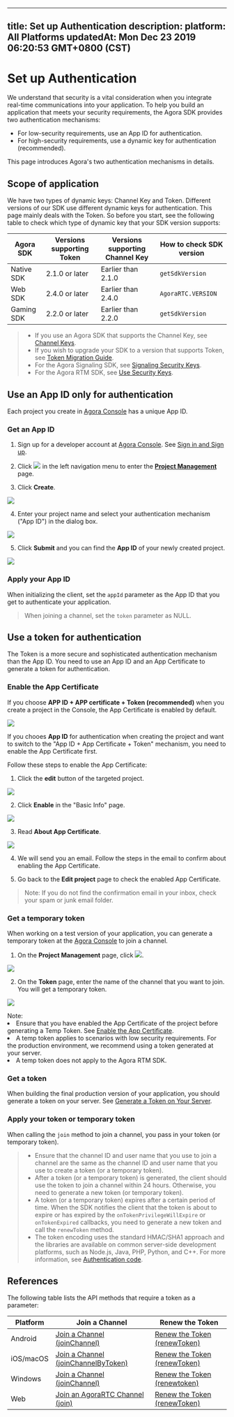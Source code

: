 
---
title: Set up Authentication
description: 
platform: All Platforms
updatedAt: Mon Dec 23 2019 06:20:53 GMT+0800 (CST)
---
# Set up Authentication
We understand that security is a vital consideration when you integrate real-time communications into your application. To help you build an application that meets your security requirements, the Agora SDK provides two authentication mechanisms:

* For low-security requirements, use an App ID for authentication.
* For high-security requirements, use a dynamic key for authentication (recommended).

This page introduces Agora's two authentication mechanisms in details.


## Scope of application
We have two types of dynamic keys: Channel Key and Token. Different versions of our SDK use different dynamic keys for authentication. This page mainly deals with the Token. So before you start, see the following table to check which type of dynamic key that your SDK version supports:

| Agora SDK | Versions supporting Token | Versions supporting Channel Key | How to check SDK version |
| --------- | -------------------- | ------------------------- | ------------------------ |
| Native SDK   | 2.1.0 or later               | Earlier than 2.1.0        | `getSdkVersion`          |
| Web SDK      | 2.4.0 or later              | Earlier than 2.4.0        | `AgoraRTC.VERSION`       |
| Gaming SDK   | 2.2.0 or later               | Earlier than 2.2.0        | `getSdkVersion`          |

>-   If you use an Agora SDK that supports the Channel Key, see [Channel Keys](../../en/null/channel_key.md).
>-   If you wish to upgrade your SDK to a version that supports Token, see [Token Migration Guide](../../en/Agora%20Platform/token_migration.md).
>-   For the Agora Signaling SDK, see [Signaling Security Keys](../../en/Agora%20Platform/key_signaling.md).
>-   For the Agora RTM SDK, see [Use Security Keys](https://docs.agora.io/en/Real-time-Messaging/rtm_token?platform=All%20Platforms).


## Use an App ID only for authentication

Each project you create in [Agora Console](http://dashboard.agora.io) has a unique App ID.

### Get an App ID

1. Sign up for a developer account at [Agora Console](https://dashboard.agora.io/). See [Sign in and Sign up](../../en/Agora%20Platform/sign_in_and_sign_up.md).

2. Click ![](https://web-cdn.agora.io/docs-files/1551254998344) in the left navigation menu to enter the [**Project Management**](https://dashboard.agora.io/projects) page.

3. Click **Create**. 

![](https://web-cdn.agora.io/docs-files/1574924327108)

4.  Enter your project name and select your authentication mechanism ("App ID") in the dialog box.

![](https://web-cdn.agora.io/docs-files/1574924446798)
	
5. Click **Submit** and you can find the **App ID** of your newly created project.

![](https://web-cdn.agora.io/docs-files/1574924570426)

### Apply your App ID

When initializing the client, set the `appId` parameter as the App ID that you get to authenticate your application.

>  When joining a channel, set the `token` parameter as NULL.

## Use a token for authentication

The Token is a more secure and sophisticated authentication mechanism than the App ID.  You need to use an App ID and an App Certificate to generate a token for authentication. 

<a id="appcertificate"></a>

### Enable the App Certificate

If you choose **APP ID + APP certificate + Token (recommended)** when you create a project in the Console,  the App Certificate is enabled by default.

![](https://web-cdn.agora.io/docs-files/1574928196241)

If you chooes **App ID** for authentication when creating the project and want to switch to the "App ID + App Certificate + Token" mechanism, you need to enable the App Certificate first. 

Follow these steps to enable the App Certificate:

1. Click the **edit** button of the targeted project.

![](https://web-cdn.agora.io/docs-files/1574925402348)

2. Click **Enable** in the "Basic Info" page. 

![](https://web-cdn.agora.io/docs-files/1574664820135)

3. Read **About App Certificate**.

![](https://web-cdn.agora.io/docs-files/1574664881593)

4. We will send you an email. Follow the steps in the email to confirm about enabling the App Certificate. 

5. Go back to the **Edit project** page to check the enabled App Certificate.

>Note: If you do not find the confirmation email in your inbox, check your spam or junk email folder.

<a id = "temptoken"></a>
### Get a temporary token

When working on a test version of your application, you can generate a temporary token at the [Agora Console](https://dashboard.agora.io/) to join a channel. 

1. On the **Project Management** page, click ![](https://web-cdn.agora.io/docs-files/1574923151660). 

![](https://web-cdn.agora.io/docs-files/1574927794840)

2. On the **Token** page, enter the name of the channel that you want to join. You will get a temporary token.

![](https://web-cdn.agora.io/docs-files/1574928048948)

<div class="alert warning">Note:  <li>Ensure that you have enabled the App Certificate of the project before generating a Temp Token. See <a href="#appcertificate">Enable the App Certificate</a>.</li><li>A temp token applies to scenarios with low security requirements. For the production environment, we recommend using a token generated at your server.</li><li>A temp token does not apply to the Agora RTM SDK. </li></div>

### Get a token

When building the final production version of your application, you should generate a token on your server. See [Generate a Token on Your Server](../../en/Agora%20Platform/token_server.md).

### Apply your token or temporary token

When calling the `join` method to join a channel, you pass in your token (or temporary token).

> - Ensure that the channel ID and user name that you use to join a channel are the same as the channel ID and user name that you use to create a token (or a temporary token).
> - After a token (or a temporary token) is generated, the client should use the token to join a channel within 24 hours. Otherwise, you need to generate a new token (or temporary token).
> - A token (or a temporary token) expires after a certain period of time. When the SDK notifies the client that the token is about to expire or has expired by the `onTokenPrivilegeWillExpire` or `onTokenExpired` callbacks, you need to generate a new token and call the `renewToken` method.
> - The token encoding uses the standard HMAC/SHA1 approach and the libraries are available on common server-side development platforms, such as Node.js, Java, PHP, Python, and C++. For more information, see  [Authentication code](http://en.wikipedia.org/wiki/Hash-based\_message\_authentication\_code).

## References

The following table lists the API methods that require a token as a parameter:

<table>
<colgroup>
<col/>
<col/>
<col/>
</colgroup>
<thead>
<tr><th>Platform</th>
<th>Join a Channel</th>
<th>Renew the Token</th>
</tr>
</thead>
<tbody>
<tr><td>Android</td>
<td><a href="https://docs.agora.io/en/Agora%20Platform/API%20Reference/java/classio_1_1agora_1_1rtc_1_1_rtc_engine.html#a8b308c9102c08cb8dafb4672af1a3b4c"><span>Join a Channel (joinChannel)</span></a></td>
<td><a href="https://docs.agora.io/en/Agora%20Platform/API%20Reference/java/classio_1_1agora_1_1rtc_1_1_rtc_engine.html#af1428905e5778a9ca209f64592b5bf80"><span>Renew the Token (renewToken)</span></a></td>
</tr>
<tr><td>iOS/macOS</td>
<td><a href="https://docs.agora.io/en/Agora%20Platform/API%20Reference/oc/Classes/AgoraRtcEngineKit.html#//api/name/joinChannelByToken:channelId:info:uid:joinSuccess:"><span>Join a Channel (joinChannelByToken)</span></a></td>
<td><a href="https://docs.agora.io/en/Agora%20Platform/API%20Reference/oc/Classes/AgoraRtcEngineKit.html#//api/name/renewToken:"><span>Renew the Token (renewToken)</span></a></td>
</tr>
<tr><td>Windows</td>
<td><a href="https://docs.agora.io/en/Agora%20Platform/API%20Reference/cpp/classagora_1_1rtc_1_1_i_rtc_engine.html#adc937172e59bd2695ea171553a88188c"><span>Join a Channel (joinChannel)</span></a></td>
<td><a href="https://docs.agora.io/en/Agora%20Platform/API%20Reference/cpp/classagora_1_1rtc_1_1_i_rtc_engine.html#a8f25b5ff97e2a070a69102e379295739"><span>Renew the Token (renewtoken)</span></a></td>
</tr>
<tr><td>Web</td>
<td><a href="https://docs.agora.io/en/Agora%20Platform/API%20Reference/web/interfaces/agorartc.client.html#join"><span>Join an AgoraRTC Channel (join)</span></a></td>
<td><a href="https://docs.agora.io/en/Agora%20Platform/API%20Reference/web/interfaces/agorartc.client.html#renewtoken"><span>Renew the Token (renewToken)</span></a></td>
</tr>
</tbody>
</table>



